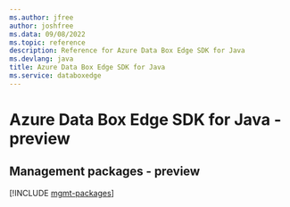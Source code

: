 ```yaml
---
ms.author: jfree
author: joshfree
ms.data: 09/08/2022
ms.topic: reference
description: Reference for Azure Data Box Edge SDK for Java
ms.devlang: java
title: Azure Data Box Edge SDK for Java
ms.service: databoxedge
---
```

# Azure Data Box Edge SDK for Java - preview

## Management packages - preview
[!INCLUDE [mgmt-packages](data-box-edge-mgmt-index.md)]